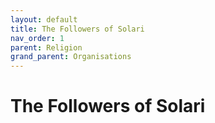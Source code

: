 ```yaml
---
layout: default
title: The Followers of Solari
nav_order: 1
parent: Religion
grand_parent: Organisations
---
```


# The Followers of Solari

